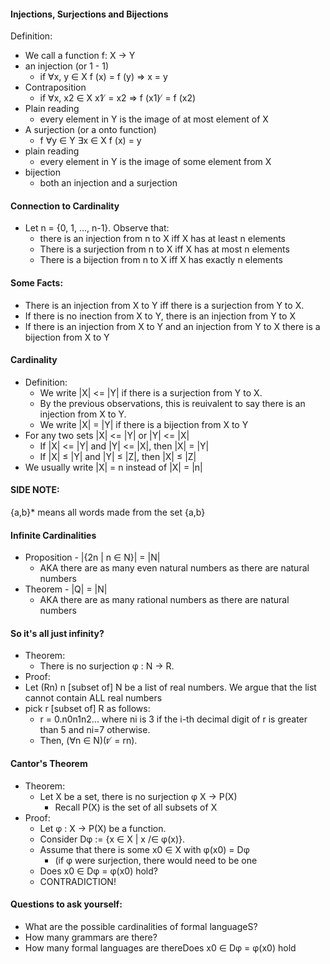 #### Injections, Surjections and Bijections
Definition:
- We call a function f: X -> Y
- an injection (or 1 - 1)
	- if ∀x, y ∈ X f (x) = f (y) ⇒ x = y
- Contraposition 
	- if ∀x, x2 ∈ X x1 ̸ = x2 ⇒ f (x1) ̸ = f (x2)
- Plain reading
	- every element in Y is the image of at most element of X
- A surjection (or a onto function)
	- f ∀y ∈ Y ∃x ∈ X f (x) = y
- plain reading
	- every element in Y is the image of some element from X
- bijection
	- both an injection and a surjection

#### Connection to Cardinality
- Let n = {0, 1, ..., n-1}. Observe that:
	- there is an injection from n to X iff X has at least n elements
	- There is a surjection from n to X iff X has at most n elements
	- There is a bijection from n to X iff X has exactly n elements

#### Some Facts: 
- There is an injection from X to Y iff there is a surjection from Y to X.
- If there is no inection from X to Y, there is an injection from Y to X
- If there is an injection from X to Y and an injection from Y to X there is a bijection from X to Y 

#### Cardinality
- Definition:
	- We write |X| <= |Y| if there is a surjection from Y to X.
	- By the previous observations, this is reuivalent to say there is an injection from X to Y.
	- We write |X| = |Y| if there is a bijection from X to Y
- For any two sets |X| <= |Y| or |Y| <= |X|
	- If |X| <= |Y|  and |Y| <= |X|, then |X| = |Y| 
	- If |X| ≤ |Y| and |Y| ≤ |Z|, then |X| ≤ |Z|
- We usually write |X| = n instead of |X| = |n|


#### SIDE NOTE:
{a,b}* means all words made from the set {a,b}

#### Infinite Cardinalities
- Proposition - |{2n | n ∈ N}| = |N| 
	- AKA there are as many even natural numbers as there are natural numbers
- Theorem - |Q| = |N|
	- AKA there are as many rational numbers as there are natural numbers

#### So it's all just infinity?
- Theorem:
	- There is no surjection φ : N → R.
- Proof:
- Let (Rn) n [subset of] N be a list of real numbers. We argue that the list cannot contain ALL real numbers
- pick r [subset of] R as follows: 
	- r = 0.n0n1n2... where ni is 3 if the i-th decimal digit of r is greater than 5 and ni=7 otherwise.
	-   Then, (∀n ∈ N)(r ̸ = rn).

#### Cantor's Theorem
- Theorem:
	- Let X be a set, there is no surjection φ X -> P(X)
		- Recall P(X) is the set of all subsets of X
- Proof:
	- Let φ : X -> P(X) be a function.
	- Consider Dφ := {x ∈ X | x /∈ φ(x)}.
	- Assume that there is some x0 ∈ X with φ(x0) = Dφ
		- (if φ  were surjection, there would need to be one
	- Does x0 ∈ Dφ = φ(x0) hold?
	- CONTRADICTION!

#### Questions to ask yourself:
- What are the possible cardinalities of formal languageS? 
- How many grammars are there?
- How many formal languages are thereDoes x0 ∈ Dφ = φ(x0) hold

